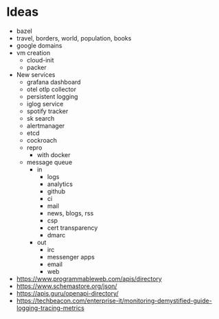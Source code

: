 # Ideas

- bazel
- travel, borders, world, population, books
- google domains
- vm creation
  - cloud-init
  - packer
- New services
  - grafana dashboard
  - otel otlp collector
  - persistent logging
  - iglog service
  - spotify tracker
  - sk search
  - alertmanager
  - etcd
  - cockroach
  - repro
    - with docker
  - message queue
    - in
      - logs
      - analytics
      - github
      - ci
      - mail
      - news, blogs, rss
      - csp
      - cert transparency
      - dmarc
    - out
      - irc
      - messenger apps
      - email
      - web
- https://www.programmableweb.com/apis/directory
- https://www.schemastore.org/json/
- https://apis.guru/openapi-directory/
- https://techbeacon.com/enterprise-it/monitoring-demystified-guide-logging-tracing-metrics
